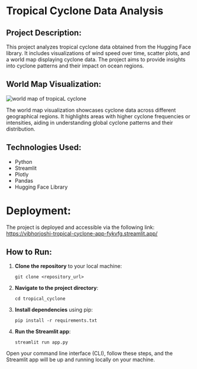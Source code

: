 # Tropical Cyclone Data Analysis

## Project Description:

This project analyzes tropical cyclone data obtained from the Hugging Face library. It includes visualizations of wind speed over time, scatter plots, and a world map displaying cyclone data. The project aims to provide insights into cyclone patterns and their impact on ocean regions.

## World Map Visualization:

![world map of tropicaL cyclone](C:/Users/acer/Documents/tropical_cyclone/newplot.png)


The world map visualization showcases cyclone data across different geographical regions. It highlights areas with higher cyclone frequencies or intensities, aiding in understanding global cyclone patterns and their distribution.

## Technologies Used:
- Python
- Streamlit
- Plotly
- Pandas
- Hugging Face Library


# Deployment:
The project is deployed and accessible via the following link: https://vibhorjoshi-tropical-cyclone-app-fykvfg.streamlit.app/

## How to Run:

1. **Clone the repository** to your local machine:
    ```
    git clone <repository_url>
    ```

2. **Navigate to the project directory**:
    ```
    cd tropical_cyclone
    ```

3. **Install dependencies** using pip:
    ```
    pip install -r requirements.txt
    ```

4. **Run the Streamlit app**:
    ```
    streamlit run app.py
    ```

Open your command line interface (CLI), follow these steps, and the Streamlit app will be up and running locally on your machine.




































